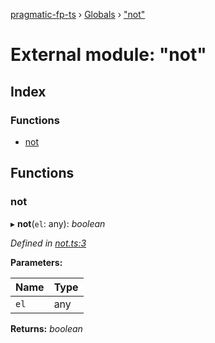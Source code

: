 [pragmatic-fp-ts](../README.md) › [Globals](../globals.md) › ["not"](_not_.md)

# External module: "not"

## Index

### Functions

* [not](_not_.md#not)

## Functions

###  not

▸ **not**(`el`: any): *boolean*

*Defined in [not.ts:3](https://github.com/hermann-p/pragmatic-fp-ts/blob/16cc592/src/not.ts#L3)*

**Parameters:**

Name | Type |
------ | ------ |
`el` | any |

**Returns:** *boolean*
